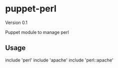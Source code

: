 puppet-perl
===========

Version 0.1

Puppet module to manage perl

Usage
-----

  include 'perl'
  include 'apache'
  include 'perl::apache'
